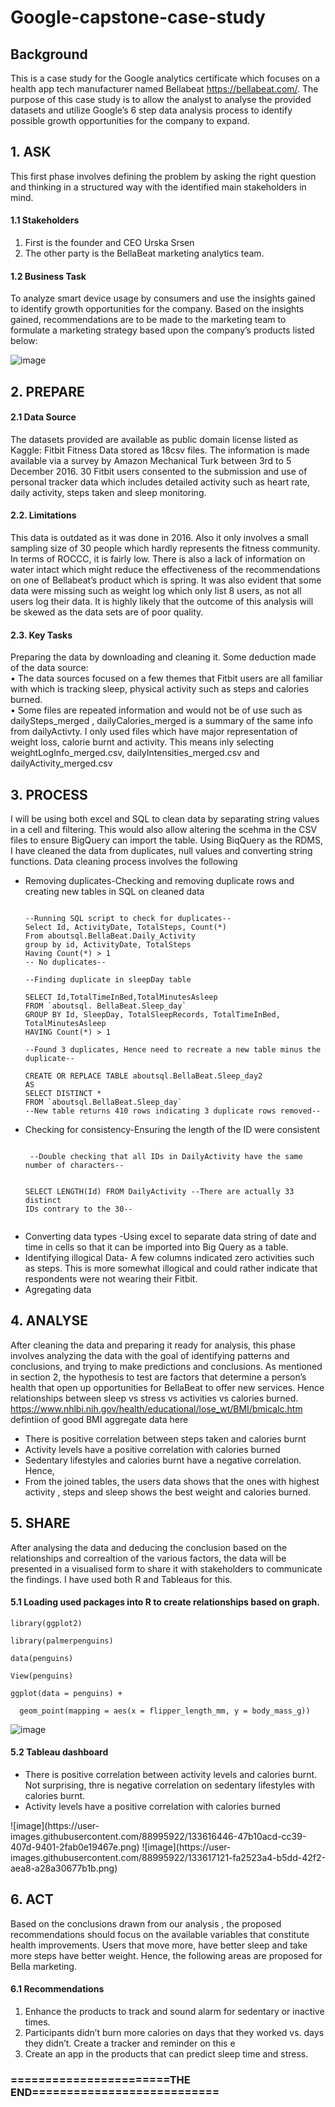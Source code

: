 # Google-capstone-case-study
## Background ##

This is a case study for the Google analytics certificate which focuses on a health app tech manufacturer named Bellabeat https://bellabeat.com/. The purpose of this case study is to allow the analyst to analyse the provided datasets and utilize Google’s 6 step data analysis process to identify possible growth opportunities for the company to expand.

## 1.	ASK ##
This first phase involves defining the problem by asking the right question and thinking in a structured way 
with the identified main stakeholders in mind. 
#### <p> 1.1 Stakeholders <p> #### 
<ol>
<li>First is the founder and CEO Urska Srsen </li>
<li>The other party is the BellaBeat marketing analytics team.
</li>
</ol>

#### <p>1.2	Business Task<p> ####
To analyze smart device usage by consumers and use the insights gained to identify growth opportunities for the company. Based on the insights gained, recommendations are to be made to the marketing team to formulate a marketing strategy based upon the company’s products listed below:
  
  ![image](https://user-images.githubusercontent.com/88995922/133566224-fe95e7f2-390e-48a6-b8d3-ae41a2b7961a.png)

## 2. PREPARE ##
#### <p> 2.1 Data Source<p> ####
The datasets provided are available as public domain license listed as Kaggle: Fitbit Fitness Data stored as 18csv files. The information is made available via a survey by Amazon Mechanical Turk between 3rd to 5 December 2016. 30 Fitbit users consented to the submission and use of personal tracker data which includes detailed activity such as heart rate, daily activity, steps taken and sleep monitoring.

#### <p> 2.2.	Limitations <p> ####
This data is outdated as it was done in 2016. Also it only involves a small sampling size of 30 people which hardly represents the fitness community. In terms of ROCCC, it is fairly low. There is also a lack of information on water intact which might reduce the effectiveness of the recommendations on one of Bellabeat’s product which is spring. It was also evident that some data were missing such as weight log which only list 8 users, as not all users log their data. It is highly likely that the outcome of this analysis will be skewed as the data sets are of poor quality. 

#### <p> 2.3.	Key Tasks<p> ####
Preparing the data by downloading and cleaning it. Some deduction made of the data source:
<br> •	The data sources focused on a few themes that Fitbit users are all familiar with which is tracking sleep, physical activity such as steps and calories burned. <br> 
•	Some files are repeated information and would not be of use such as dailySteps_merged , dailyCalories_merged is a summary of the same info from dailyActivty.
I only used files which have major representation of weight loss, calorie burnt and activity. This means inly selecting weightLogInfo_merged.csv,
dailyIntensities_merged.csv and dailyActivity_merged.csv

## 3. PROCESS ##
I will be using both excel and SQL to clean data by separating string values in a cell and filtering. This would also allow altering the scehma in the CSV files to ensure BigQuery can import the table. Using BiqQuery as the RDMS, I have cleaned the data from duplicates, null values and converting string functions.
Data cleaning process involves the following
<ul>
<li> Removing duplicates-Checking and removing duplicate rows and creating new tables in SQL on cleaned data
<pre><code>
--Running SQL script to check for duplicates--
Select Id, ActivityDate, TotalSteps, Count(*)
From aboutsql.BellaBeat.Daily_Activity
group by id, ActivityDate, TotalSteps
Having Count(*) > 1
-- No duplicates-- </code></pre>

<pre><code>--Finding duplicate in sleepDay table

SELECT Id,TotalTimeInBed,TotalMinutesAsleep 
FROM `aboutsql. BellaBeat.Sleep_day`
GROUP BY Id, SleepDay, TotalSleepRecords, TotalTimeInBed, TotalMinutesAsleep
HAVING Count(*) > 1

--Found 3 duplicates, Hence need to recreate a new table minus the duplicate--

CREATE OR REPLACE TABLE aboutsql.BellaBeat.Sleep_day2
AS 
SELECT DISTINCT *
FROM `aboutsql.BellaBeat.Sleep_day`
--New table returns 410 rows indicating 3 duplicate rows removed--
</code></pre>

 </li>
<li>Checking for consistency-Ensuring the length of the ID were consistent
<pre><code>
 --Double checking that all IDs in DailyActivity have the same number of characters--

SELECT LENGTH(Id)
FROM DailyActivity
--There are actually 33 distinct IDs contrary to the 30--
 </code></pre>
</li>
<li>Converting data types -Using excel to separate data string of date and time in cells so that it can be imported into Big Query as a table.</li>
<li>Identifying illogical Data- A few columns indicated zero activities such as steps. This is more somewhat illogical and could rather indicate that respondents were not wearing their Fitbit.</li>
<li> Agregating data 
 </li>
  
  </ul>
  
## 4. ANALYSE ##

After cleaning the data and preparing it ready for analysis, this phase involves analyzing the data with the goal of identifying patterns and conclusions, and trying to make predictions and conclusions. As mentioned in section 2, the hypothesis to test are factors that determine a person’s health that open up opportunities for BellaBeat to offer new services. Hence relationships between sleep vs stress vs activities vs calories burned. 
https://www.nhlbi.nih.gov/health/educational/lose_wt/BMI/bmicalc.htm defintiion of good BMI
aggregate data here

<ul>
<li> There is positive correlation between steps taken and calories burnt </li>
<li> Activity levels have a positive correlation with calories burned </li>	
<li> Sedentary lifestyles and calories burnt have a negative correlation. Hence,</li>
<li> From the joined tables, the users data shows that the ones with highest activity , steps and sleep shows the best weight and calories burned.
 </li>
</ul>

## 5. SHARE ##
After analysing the data and deducing the conclusion based on the relationships and correaltion of the various factors, the data will be presented in a visualised form to share it with stakeholders to communicate the findings. I have used both R and Tableaus for this.

#### <p> 5.1 Loading used packages into R to create relationships based on graph. <p> ####

```{r ggplot for penguin data}
library(ggplot2)

library(palmerpenguins)

data(penguins)

View(penguins)
```

```{r ggplot for penguins data visualzation}
ggplot(data = penguins) +

  geom_point(mapping = aes(x = flipper_length_mm, y = body_mass_g))
```
![image](https://user-images.githubusercontent.com/88995922/133588664-9ded83eb-3447-4767-be20-5e26f323a780.png)

#### <p>5.2 Tableau dashboard <p> ####
<ul>
<li> There is positive correlation between activity levels and calories burnt. Not surprising, thre is negative correlation on sedentary lifestyles with calories burnt. </li>
<li> Activity levels have a positive correlation with calories burned </li> </ul>
![image](https://user-images.githubusercontent.com/88995922/133616446-47b10acd-cc39-407d-9401-2fab0e19467e.png)
![image](https://user-images.githubusercontent.com/88995922/133617121-fa2523a4-b5dd-42f2-aea8-a28a30677b1b.png)



  
## 6.	ACT ##
Based on the conclusions drawn from our analysis , the proposed recommendations should focus on the available variables that constitute health improvements. Users that move more, have better sleep and take more steps have better weight. Hence, the following areas are proposed for Bella marketing.
#### <p> 6.1 Recommendations <p> ####
<ol>
<li> Enhance the products to track and sound alarm for sedentary or inactive times.</li>
<li> Participants didn’t burn more calories on days that they worked vs. days they didn’t. Create a tracker and reminder on this e</li>
<li> Create an app in the products that can predict sleep time and stress.</li>
</ol>

### =======================THE END===========================





 





